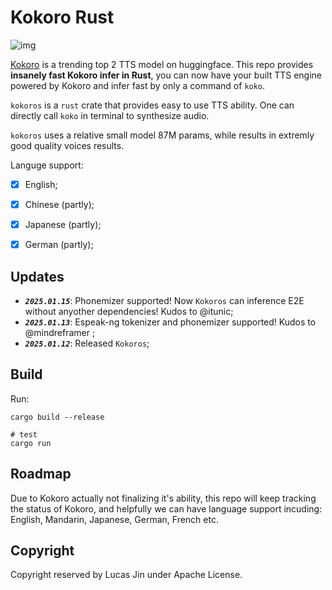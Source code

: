 # Kokoro Rust


![img](https://img2023.cnblogs.com/blog/3572323/202501/3572323-20250112184100378-907988670.jpg)




[Kokoro](https://huggingface.co/hexgrad/Kokoro-82M) is a trending top 2 TTS model on huggingface. 
This repo provides **insanely fast Kokoro infer in Rust**, you can now have your built TTS engine powered by Kokoro and infer fast by only a command of `koko`.

`kokoros` is a `rust` crate that provides easy to use TTS ability.
One can directly call `koko` in terminal to synthesize audio.

`kokoros` uses a relative small model 87M params, while results in extremly good quality voices results.

Languge support:

- [x] English;
- [x] Chinese (partly);
- [x] Japanese (partly);
- [x] German (partly);


## Updates

- ***`2025.01.15`***: Phonemizer supported! Now `Kokoros` can inference E2E without anyother dependencies! Kudos to @itunic;
- ***`2025.01.13`***: Espeak-ng tokenizer and phonemizer supported! Kudos to @mindreframer ;
- ***`2025.01.12`***: Released `Kokoros`;


## Build

Run:

```shell
cargo build --release

# test
cargo run
```


## Roadmap

Due to Kokoro actually not finalizing it's ability, this repo will keep tracking the status of Kokoro, and helpfully we can have language support incuding: English, Mandarin, Japanese, German, French etc.


## Copyright

Copyright reserved by Lucas Jin under Apache License.
